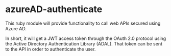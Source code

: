 azureAD-authenticate
===================

This ruby module will provide functionality to call web APIs secured using Azure AD.

In short, it will get a JWT access token through the OAuth 2.0 protocol using the Active Directory Authentication Library (ADAL). That token can be sent to the API in order to authenticate the user.
